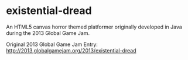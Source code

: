 # existential-dread
An HTML5 canvas horror themed platformer originally developed in Java during the 2013 Global Game Jam.


Original 2013 Global Game Jam Entry:
http://2013.globalgamejam.org/2013/existential-dread
